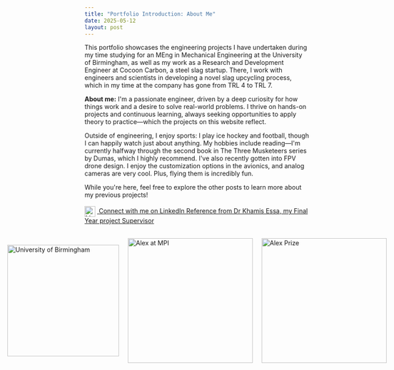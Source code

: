 ```yaml
---
title: "Portfolio Introduction: About Me"
date: 2025-05-12
layout: post
---
```

This portfolio showcases the engineering projects I have undertaken during my time studying for an MEng in Mechanical Engineering at the University of Birmingham, as well as my work as a Research and Development Engineer at Cocoon Carbon, 
a steel slag startup. There, I work with engineers and scientists in developing a novel slag upcycling process, which in my time at the company has gone from TRL 4 to TRL 7.

<b>About me:</b>
I'm a passionate engineer, driven by a deep curiosity for how things work and a desire to solve real-world problems. 
I thrive on hands-on projects and continuous learning, always seeking opportunities to apply theory to practice—which the projects on this website reflect.

Outside of engineering, I enjoy sports: I play ice hockey and football, though I can happily watch just about anything.
My hobbies include reading—I'm currently halfway through the second book in The Three Musketeers series by Dumas, which I highly recommend. 
I've also recently gotten into FPV drone design. I enjoy the customization options in the avionics, and analog cameras are very cool. Plus, flying them is incredibly fun.

While you're here, feel free to explore the other posts to learn more about my previous projects!
<br><br>
<a href="https://www.linkedin.com/in/alexander-dawes-711473289/" target="_blank">
  <img src="https://cdn.jsdelivr.net/gh/devicons/devicon/icons/linkedin/linkedin-original.svg" width="24" alt="LinkedIn" style="vertical-align:middle; margin-right:4px;">
  Connect with me on LinkedIn
</a>
<a href="https://alexdawes-01.github.io/AlexDawes-Engineering_Portfolio/assets/files/Reference-Alex Dawes-Khamis-Essa.pdf" download>Reference from Dr Khamis Essa, my Final Year project Supervisor</a>
<br><br>

<div style="display: flex; gap: 20px; align-items: center; justify-content: center;">
  <img src="https://alexdawes-01.github.io/AlexDawes-Engineering_Portfolio/assets/images/UOB-logo.PNG" alt="University of Birmingham" width="250" />
  <img src="https://alexdawes-01.github.io/AlexDawes-Engineering_Portfolio/assets/images/Alex_MPI.PNG" alt="Alex at MPI" width="280" />
  <img src="https://alexdawes-01.github.io/AlexDawes-Engineering_Portfolio/assets/images/Alex-Prize.PNG" alt="Alex Prize" width="280" />
</div>
